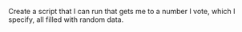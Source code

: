 Create a script that I can run that gets me to a number I vote, which I specify, all filled with random data.